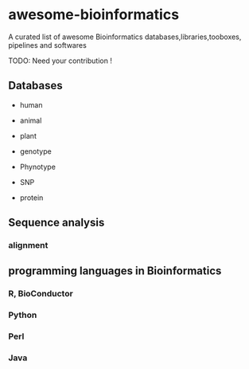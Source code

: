 awesome-bioinformatics
======================

A curated list of awesome Bioinformatics databases,libraries,tooboxes, pipelines and softwares

TODO: Need your contribution !

## Databases 
- human
- animal
- plant

- genotype 
- Phynotype 

- SNP
- protein 

## Sequence analysis 

### alignment 

## programming languages in Bioinformatics 

### R, BioConductor 

### Python

### Perl

### Java 

